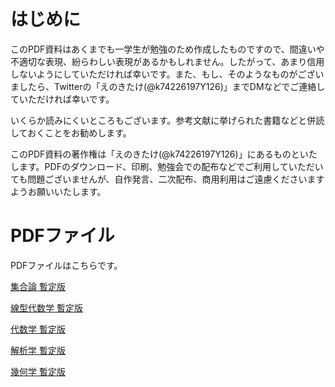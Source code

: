 # はじめに
このPDF資料はあくまでも一学生が勉強のため作成したものですので、間違いや不適切な表現、紛らわしい表現があるかもしれません。したがって、あまり信用しないようにしていただければ幸いです。また、もし、そのようなものがございましたら、Twitterの「えのきたけ(@k74226197Y126)」までDMなどでご連絡していただければ幸いです。

いくらか読みにくいところもございます。参考文献に挙げられた書籍などと併読しておくことをお勧めします。

このPDF資料の著作権は「えのきたけ(@k74226197Y126)」にあるものといたします。PDFのダウンロード、印刷、勉強会での配布などでご利用していただいても問題ございませんが、自作発言、二次配布、商用利用はご遠慮くださいますようお願いいたします。

# PDFファイル
PDFファイルはこちらです。

[集合論 暫定版](https://github.com/frmrnthdr/mathematics_public/blob/main/1p.pdf)

[線型代数学 暫定版](https://github.com/frmrnthdr/mathematics_public/blob/main/2p.pdf)

[代数学 暫定版](https://github.com/frmrnthdr/mathematics_public/blob/main/3p.pdf)

[解析学 暫定版](https://github.com/frmrnthdr/mathematics_public/blob/main/4p.pdf)

[幾何学 暫定版](https://github.com/frmrnthdr/mathematics_public/blob/main/8p.pdf)
